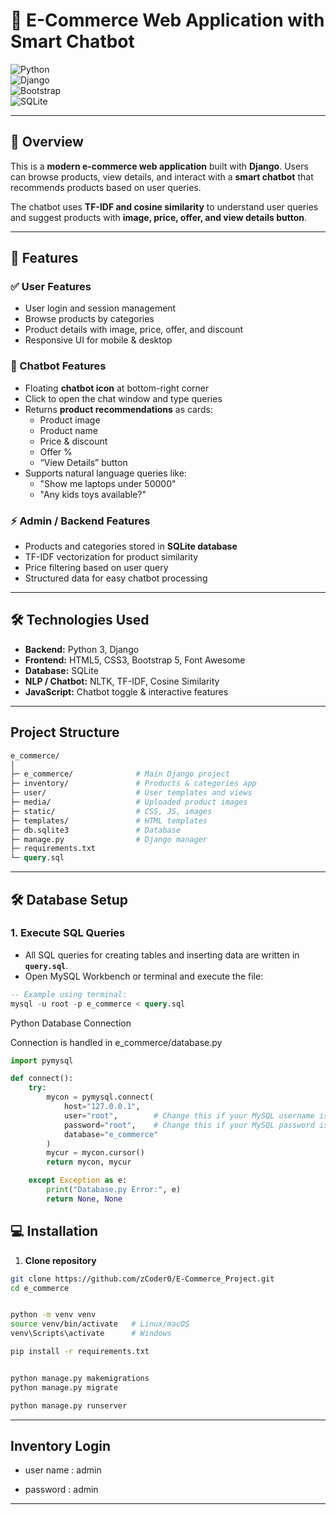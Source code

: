 # 🛒 E-Commerce Web Application with Smart Chatbot

![Python](https://img.shields.io/badge/Python-3.11-blue?logo=python&logoColor=white)  
![Django](https://img.shields.io/badge/Django-5.2-green?logo=django&logoColor=white)  
![Bootstrap](https://img.shields.io/badge/Bootstrap-5.3-purple?logo=bootstrap&logoColor=white)  
![SQLite](https://img.shields.io/badge/SQLite-3.42-orange?logo=sqlite&logoColor=white)  

---

## 🚀 Overview
This is a **modern e-commerce web application** built with **Django**. Users can browse products, view details, and interact with a **smart chatbot** that recommends products based on user queries.  

The chatbot uses **TF-IDF and cosine similarity** to understand user queries and suggest products with **image, price, offer, and view details button**.  

---

## 🎯 Features

### ✅ User Features
- User login and session management  
- Browse products by categories  
- Product details with image, price, offer, and discount  
- Responsive UI for mobile & desktop  

### 🤖 Chatbot Features
- Floating **chatbot icon** at bottom-right corner  
- Click to open the chat window and type queries  
- Returns **product recommendations** as cards:
  - Product image  
  - Product name  
  - Price & discount  
  - Offer %  
  - “View Details” button  
- Supports natural language queries like:
  - "Show me laptops under 50000"
  - "Any kids toys available?"

### ⚡ Admin / Backend Features
- Products and categories stored in **SQLite database**  
- TF-IDF vectorization for product similarity  
- Price filtering based on user query  
- Structured data for easy chatbot processing  

---

## 🛠️ Technologies Used
- **Backend:** Python 3, Django  
- **Frontend:** HTML5, CSS3, Bootstrap 5, Font Awesome  
- **Database:** SQLite  
- **NLP / Chatbot:** NLTK, TF-IDF, Cosine Similarity  
- **JavaScript:** Chatbot toggle & interactive features  

---


## Project Structure


```graphql
e_commerce/
│
├─ e_commerce/              # Main Django project
├─ inventory/               # Products & categories app
├─ user/                    # User templates and views
├─ media/                   # Uploaded product images
├─ static/                  # CSS, JS, images
├─ templates/               # HTML templates
├─ db.sqlite3               # Database
├─ manage.py                # Django manager
├─ requirements.txt
└─ query.sql
```

---

## 🛠️ Database Setup

### 1. Execute SQL Queries
- All SQL queries for creating tables and inserting data are written in **`query.sql`**.  
- Open MySQL Workbench or terminal and execute the file:

```sql
-- Example using terminal:
mysql -u root -p e_commerce < query.sql
```

Python Database Connection

Connection is handled in e_commerce/database.py

```py
import pymysql

def connect():
    try:
        mycon = pymysql.connect(
            host="127.0.0.1",
            user="root",        # Change this if your MySQL username is different
            password="root",    # Change this if your MySQL password is different
            database="e_commerce"
        )
        mycur = mycon.cursor()
        return mycon, mycur

    except Exception as e:
        print("Database.py Error:", e)
        return None, None

```


## 💻 Installation

1. **Clone repository**
```bash
git clone https://github.com/zCoder0/E-Commerce_Project.git
cd e_commerce


python -m venv venv
source venv/bin/activate   # Linux/macOS
venv\Scripts\activate      # Windows

pip install -r requirements.txt


python manage.py makemigrations
python manage.py migrate

python manage.py runserver

```


---
## Inventory Login


  - user name : admin

  - password : admin

---